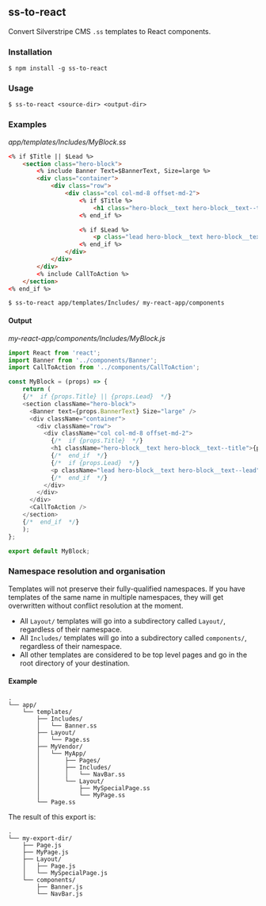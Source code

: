 ## ss-to-react

Convert Silverstripe CMS `.ss` templates to React components.

### Installation

`$ npm install -g ss-to-react`

### Usage

`$ ss-to-react <source-dir> <output-dir>`

### Examples

*app/templates/Includes/MyBlock.ss*
```html
<% if $Title || $Lead %>
    <section class="hero-block">
        <% include Banner Text=$BannerText, Size=large %>
        <div class="container">
            <div class="row">
                <div class="col col-md-8 offset-md-2">
                    <% if $Title %>
                        <h1 class="hero-block__text hero-block__text--title">$Title</h1>
                    <% end_if %>

                    <% if $Lead %>
                        <p class="lead hero-block__text hero-block__text--lead">$Lead</p>
                    <% end_if %>
                </div>
            </div>
        </div>
        <% include CallToAction %>
    </section>
<% end_if %>
```

`$ ss-to-react app/templates/Includes/ my-react-app/components`

#### Output

*my-react-app/components/Includes/MyBlock.js*

```js
import React from 'react';
import Banner from '../components/Banner';
import CallToAction from '../components/CallToAction';

const MyBlock = (props) => {
    return (
    {/*  if {props.Title} || {props.Lead}  */}
    <section className="hero-block">
      <Banner text={props.BannerText} Size="large" />
      <div className="container">
        <div className="row">
          <div className="col col-md-8 offset-md-2">
            {/*  if {props.Title}  */}
            <h1 className="hero-block__text hero-block__text--title">{props.Title}</h1>
            {/*  end_if  */}
            {/*  if {props.Lead}  */}
            <p className="lead hero-block__text hero-block__text--lead">{props.Lead}</p>
            {/*  end_if  */}
          </div>
        </div>
      </div>
      <CallToAction />
    </section>
    {/*  end_if  */}
    );
};

export default MyBlock;
```

### Namespace resolution and organisation

Templates will not preserve their fully-qualified namespaces. If you have templates of the same name in multiple
namespaces, they will get overwritten without conflict resolution at the moment.

* All `Layout/` templates will go into a subdirectory called `Layout/`, regardless of their namespace.
* All `Includes/` templates will go into a subdirectory called `components/`, regardless of their namespace.
* All other templates are considered to be top level pages and go in the root directory of your destination.

#### Example
```
.
└── app/
    └── templates/
        ├── Includes/
        │   └── Banner.ss
        ├── Layout/
        │   └── Page.ss
        ├── MyVendor/
        │   └── MyApp/
        │       ├── Pages/
        │       ├── Includes/
        │       │   └── NavBar.ss
        │       └── Layout/
        │           ├── MySpecialPage.ss
        │           └── MyPage.ss
        └── Page.ss
```

The result of this export is:

```
.
└── my-export-dir/
    ├── Page.js
    ├── MyPage.js
    ├── Layout/
    │   ├── Page.js
    │   └── MySpecialPage.js
    └── components/
        ├── Banner.js
        └── NavBar.js
```        